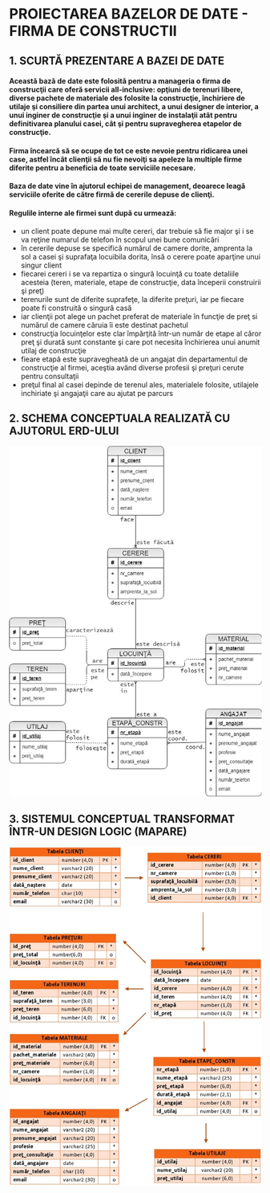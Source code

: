 # PROIECTAREA BAZELOR DE DATE - FIRMA DE CONSTRUCTII



## 1.	SCURTĂ PREZENTARE A BAZEI DE DATE

#### Această bază de date este folosită pentru a manageria o firma de construcţii care oferă servicii all-inclusive: opţiuni de terenuri libere, diverse pachete de materiale des folosite la construcţie, închiriere de utilaje şi consiliere din partea unui architect, a unui designer de interior, a unui inginer de construcţie şi a unui inginer de instalaţii atât pentru definitivarea planului casei, cât şi pentru supravegherea etapelor de construcţie. 

#### Firma încearcă să se ocupe de tot ce este nevoie pentru ridicarea unei case, astfel încât clienţii să nu fie nevoiţi sa apeleze la multiple firme diferite pentru a beneficia de toate serviciile necesare.

#### Baza de date vine în ajutorul echipei de management, deoarece leagă serviciile oferite de către firmă de cererile depuse de clienţi. 

#### Regulile interne ale firmei sunt după cu urmează:
*	un client poate depune mai multe cereri, dar trebuie să fie major şi i se va reţine numarul de telefon în scopul unei bune comunicări
*	în cererile depuse se specifică numărul de camere dorite, amprenta la sol a casei şi suprafaţa locuibila dorita, însă o cerere poate aparţine unui singur client
*	fiecarei cereri i se va repartiza o singură locuinţă cu toate detaliile acesteia (teren, materiale, etape de construcţie, data începerii construirii şi preţ)
*	terenurile sunt de diferite suprafeţe, la diferite preţuri, iar pe fiecare poate fi construită o singură casă
*	iar clienţii pot alege un pachet preferat de materiale în funcţie de preţ si numărul de camere căruia îi este destinat pachetul
*	construcţia locuinţelor este clar împărţită într-un număr de etape al căror preţ şi durată sunt constante şi care pot necesita închirierea unui anumit utilaj de construcţie
*	fieare etapă este supravegheată de un angajat din departamentul de construcţie al firmei, aceştia având diverse profesii şi preţuri cerute pentru consultaţii
*	preţul final al casei depinde de terenul ales, materialele folosite, utilajele inchiriate şi angajaţii care au ajutat pe parcurs



## 2.	SCHEMA CONCEPTUALA REALIZATĂ CU AJUTORUL ERD-ULUI

![Image of Yaktocat](https://github.com/NBristena/prbd_firma-constructii/blob/master/erd.jpg)



## 3.	SISTEMUL CONCEPTUAL TRANSFORMAT ÎNTR-UN DESIGN LOGIC (MAPARE)

![Image of Yaktocat](https://github.com/NBristena/prbd_firma-constructii/blob/master/mapare.jpg)
